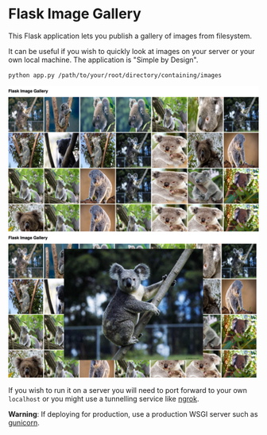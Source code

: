 
# Flask Image Gallery
This Flask application lets you publish a gallery of images from filesystem.

It can be useful if you wish to quickly look at images on your server or your own local machine. The application is "Simple by Design".

```
python app.py /path/to/your/root/directory/containing/images
```


<img src='assets/Screenshot 2020-07-09 at 1.07.18 AM.png'>
<img src='assets/Screenshot 2020-07-09 at 1.07.32 AM.png'>


If you wish to run it on a server you will need to port forward to your own `localhost` or you might use a tunnelling service like [ngrok](https://ngrok.com).


**Warning**: If deploying for production, use a production WSGI server such as [gunicorn](https://gunicorn.org).
